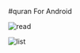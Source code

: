 #quran For Android


![read](https://lh3.googleusercontent.com/sD90RlO9fnpPiMQj_1344SAqcZt4JQprdBR5mRv_iA3JzgPvF29OSVKr_Wxkto_itKoa=h900)


![list](https://lh3.googleusercontent.com/Vpb2pbEQUhU3XqRJzq7M3WSDqa44OD38hUxgIPTzXMzjfPnR6iauPYQ7cpqHTA9GK7Q=h900)
